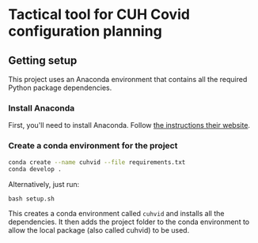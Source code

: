 # Tactical tool for CUH Covid configuration planning

## Getting setup
This project uses an Anaconda environment that contains all the required Python package dependencies. 

### Install Anaconda

First, you'll need to install Anaconda. Follow [the instructions their website](https://docs.anaconda.com/anaconda/install/).

### Create a conda environment for the project

```bash
conda create --name cuhvid --file requirements.txt
conda develop .
```

Alternatively, just run:
```
bash setup.sh
```

This creates a conda environment called ```cuhvid``` and installs all the dependencies. It then adds the project folder to the conda environment to allow the local package (also called cuhvid) to be used.